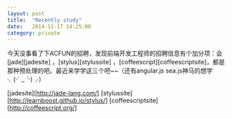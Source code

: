 ```yaml
---
layout: post
title:  "Recently study"
date:   2014-11-17 14:25:00
category: private
---
```


今天没事看了下ACFUN的招聘，发现前端开发工程师的招聘信息有个加分项：会[jade][jadesite] ，[stylus][stylussite] ，[coffeescript][coffeescriptsite]，都是那种预处理的吧。最近来学学这三个吧~~（还有angular.js sea.js神马的想学 ╮(╯_╰)╭）

[jadesite][http://jade-lang.com/]
[stylussite][http://learnboost.github.io/stylus/]
[coffeescriptsite][http://coffeescript.org/]

